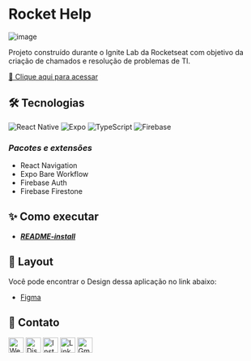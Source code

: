 # **Rocket Help**

![image](https://user-images.githubusercontent.com/71537090/180229286-99fc72fa-8038-4233-a4d7-8e3da758b1cb.png)

Projeto construído durante o Ignite Lab da Rocketseat com objetivo da criação de chamados e resolução de problemas de TI.

[🔗 Clique aqui para acessar](https://my-resume-bamarcheti.vercel.app/)

## **🛠 Tecnologias**

![React Native](https://img.shields.io/badge/React_Native-20232A?style=for-the-badge&logo=react&logoColor=61DAFB) ![Expo](https://img.shields.io/badge/Expo-1B1F23?style=for-the-badge&logo=expo&logoColor=white) ![TypeScript](https://img.shields.io/badge/TypeScript-007ACC?style=for-the-badge&logo=typescript&logoColor=white) ![Firebase](https://img.shields.io/badge/firebase-ffca28?style=for-the-badge&logo=firebase&logoColor=black)

### _Pacotes e extensões_

- React Navigation
- Expo Bare Workflow
- Firebase Auth
- Firebase Firestone

## **✨ Como executar**

- **_[README-install](./README-install.md)_**

## **💄 Layout**

Você pode encontrar o Design dessa aplicação no link abaixo:

- [Figma](https://www.figma.com/file/w5upfV6YrE5zhf3mVO7ttp/Ignite-Lab-de-React-Native-2022?node-id=47%3A276)

## **💛 Contato**

[<img src='https://img.shields.io/badge/website-000000?style=for-the-badge&logo=About&logoColor=white' alt='Website' height='30'>](https://my-resume-bamarcheti.vercel.app/)
[<img src='https://img.shields.io/badge/Discord-5865F2?style=for-the-badge&logo=discord&logoColor=white' alt='Discord' height='30'>](https://discord.com/channels/@ba_marcheti#3824)
[<img src='https://img.shields.io/badge/Instagram-E4405F?style=for-the-badge&logo=instagram&logoColor=white' alt='Instagram' height='30'>](https://www.instagram.com/ba_marcheti)
[<img src='https://img.shields.io/badge/LinkedIn-0077B5?style=for-the-badge&logo=linkedin&logoColor=white' alt='Linkedin' height='30'>](https://www.linkedin.com/in/barbara-marcheti-fiorin/)
[<img src='https://img.shields.io/badge/Gmail-D14836?style=for-the-badge&logo=gmail&logoColor=white' alt='Gmail' height='30'>](bmarchetifiorin@gmail.com)
